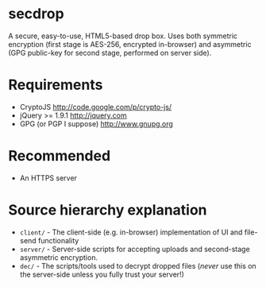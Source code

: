 secdrop
=======

A secure, easy-to-use, HTML5-based drop box. Uses both symmetric encryption (first stage is AES-256, encrypted in-browser) and asymmetric (GPG public-key for second stage, performed on server side).

Requirements
============

* CryptoJS <http://code.google.com/p/crypto-js/>
* jQuery >= 1.9.1 <http://jquery.com>
* GPG (or PGP I suppose) <http://www.gnupg.org> 

Recommended
===========

* An HTTPS server

Source hierarchy explanation
============================

* `client/` - The client-side (e.g. in-browser) implementation of UI and file-send functionality
* `server/` - Server-side scripts for accepting uploads and second-stage asymmetric encryption.
* `dec/` - The scripts/tools used to decrypt dropped files (_never_ use this on the server-side unless you fully trust your server!)